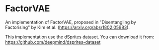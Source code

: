 # FactorVAE
An implementation of FactorVAE, proposed in "Disentangling by Factorising" by Kim et al. (https://arxiv.org/abs/1802.05983).

This implementation use the dSprites dataset. You can download it from:
https://github.com/deepmind/dsprites-dataset
